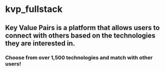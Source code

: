 # kvp_fullstack

## Key Value Pairs is a platform that allows users to connect with others based on the technologies they are interested in.
### Choose from over 1,500 technologies and match with other users!
